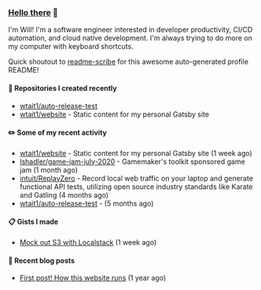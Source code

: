### [Hello there](https://www.youtube.com/watch?v=rEq1Z0bjdwc) 🍉

I'm Will! I'm a software engineer interested in developer productivity, CI/CD automation, and cloud native development. I'm always trying to do more on my computer with keyboard shortcuts.

Quick shoutout to [readme-scribe](https://github.com/muesli/readme-scribe) for this awesome auto-generated profile README!

#### 🌱  Repositories I created recently

- [wtait1/auto-release-test](https://github.com/wtait1/auto-release-test)
- [wtait1/website](https://github.com/wtait1/website) - Static content for my personal Gatsby site

#### ✏️  Some of my recent activity

- [wtait1/website](https://github.com/wtait1/website) - Static content for my personal Gatsby site (1 week ago)
- [lshadler/game-jam-july-2020](https://github.com/lshadler/game-jam-july-2020) - Gamemaker&#39;s toolkit sponsored game jam (1 month ago)
- [intuit/ReplayZero](https://github.com/intuit/ReplayZero) - Record local web traffic on your laptop and generate functional API tests, utilizing open source industry standards like Karate and Gatling (4 months ago)
- [wtait1/auto-release-test](https://github.com/wtait1/auto-release-test) -  (5 months ago)

#### 📋  Gists I made

- [Mock out S3 with Localstack](https://gist.github.com/e1500652435fe7a192e4592e120d9ce9) (1 week ago)

#### 📣  Recent blog posts

- [First post! How this website runs](https://wtait.me/posts/1/) (1 year ago)

